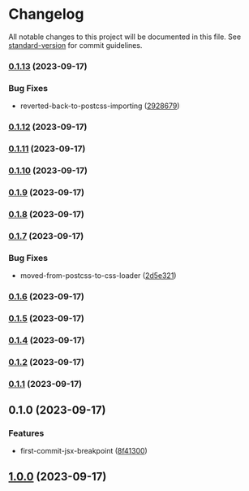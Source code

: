 # Changelog

All notable changes to this project will be documented in this file. See [standard-version](https://github.com/conventional-changelog/standard-version) for commit guidelines.

### [0.1.13](https://github.com/leomarkcastro/jsx-breakpoints-v3/compare/v0.1.12...v0.1.13) (2023-09-17)

### Bug Fixes

- reverted-back-to-postcss-importing ([2928679](https://github.com/leomarkcastro/jsx-breakpoints-v3/commit/2928679d1bea9f3bdaef8872dad061c725fb6ec4))

### [0.1.12](https://github.com/leomarkcastro/jsx-breakpoints-v3/compare/v0.1.11...v0.1.12) (2023-09-17)

### [0.1.11](https://github.com/leomarkcastro/jsx-breakpoints-v3/compare/v0.1.10...v0.1.11) (2023-09-17)

### [0.1.10](https://github.com/leomarkcastro/jsx-breakpoints-v3/compare/v0.1.9...v0.1.10) (2023-09-17)

### [0.1.9](https://github.com/leomarkcastro/jsx-breakpoints-v3/compare/v0.1.8...v0.1.9) (2023-09-17)

### [0.1.8](https://github.com/leomarkcastro/jsx-breakpoints-v3/compare/v0.1.7...v0.1.8) (2023-09-17)

### [0.1.7](https://github.com/leomarkcastro/jsx-breakpoints-v3/compare/v0.1.5...v0.1.7) (2023-09-17)

### Bug Fixes

- moved-from-postcss-to-css-loader ([2d5e321](https://github.com/leomarkcastro/jsx-breakpoints-v3/commit/2d5e3216c3887ce5bf7c6eea3c3faac6bd99adb0))

### [0.1.6](https://github.com/leomarkcastro/jsx-breakpoints-v3/compare/v0.1.5...v0.1.6) (2023-09-17)

### [0.1.5](https://github.com/leomarkcastro/jsx-breakpoints-v3/compare/v0.1.2...v0.1.5) (2023-09-17)

### [0.1.4](https://github.com/leomarkcastro/jsx-breakpoints-v3/compare/v0.1.3...v0.1.4) (2023-09-17)

### [0.1.2](https://github.com/leomarkcastro/jsx-breakpoints-v3/compare/v0.1.0...v0.1.2) (2023-09-17)

### [0.1.1](https://github.com/leomarkcastro/jsx-breakpoints-v3/compare/v0.1.0...v0.1.1) (2023-09-17)

## 0.1.0 (2023-09-17)

### Features

- first-commit-jsx-breakpoint ([8f41300](https://github.com/leomarkcastro/jsx-breakpoints-v2/commit/8f41300cbd97b8028585d7bc7fcc10762703e539))

## [1.0.0](https://github.com/leomarkcastro/jsx-breakpoints-v2/compare/v1.0.16...v1.0.0) (2023-09-17)
